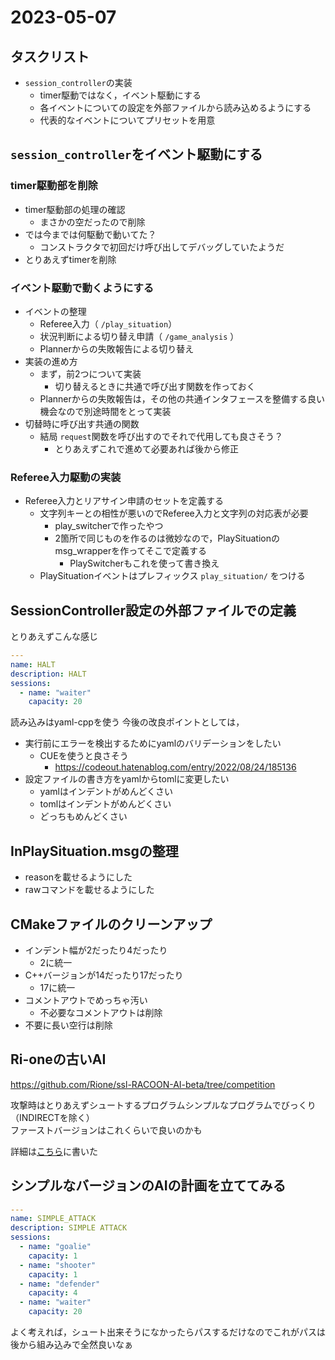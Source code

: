 # 2023-05-07

## タスクリスト

- `session_controller`の実装
  - timer駆動ではなく，イベント駆動にする
  - 各イベントについての設定を外部ファイルから読み込めるようにする
  - 代表的なイベントについてプリセットを用意

## `session_controller`をイベント駆動にする

### timer駆動部を削除

- timer駆動部の処理の確認
  - まさかの空だったので削除
- では今までは何駆動で動いてた？
  - コンストラクタで初回だけ呼び出してデバッグしていたようだ
- とりあえずtimerを削除

### イベント駆動で動くようにする

- イベントの整理
  - Referee入力（ `/play_situation`）
  - 状況判断による切り替え申請（ `/game_analysis` ）
  - Plannerからの失敗報告による切り替え
- 実装の進め方
  - まず，前2つについて実装
    - 切り替えるときに共通で呼び出す関数を作っておく
  - Plannerからの失敗報告は，その他の共通インタフェースを整備する良い機会なので別途時間をとって実装
- 切替時に呼び出す共通の関数
  - 結局 `request`関数を呼び出すのでそれで代用しても良さそう？
    - とりあえずこれで進めて必要あれば後から修正

### Referee入力駆動の実装

- Referee入力とリアサイン申請のセットを定義する
  - 文字列キーとの相性が悪いのでReferee入力と文字列の対応表が必要
    - play_switcherで作ったやつ
    - 2箇所で同じものを作るのは微妙なので，PlaySituationのmsg_wrapperを作ってそこで定義する
      - PlaySwitcherもこれを使って書き換え
  - PlaySituationイベントはプレフィックス `play_situation/` をつける

## SessionController設定の外部ファイルでの定義

とりあえずこんな感じ

```yaml
---
name: HALT
description: HALT
sessions:
  - name: "waiter"
    capacity: 20
```

読み込みはyaml-cppを使う
今後の改良ポイントとしては，

- 実行前にエラーを検出するためにyamlのバリデーションをしたい
  - CUEを使うと良さそう
    - <https://codeout.hatenablog.com/entry/2022/08/24/185136>
- 設定ファイルの書き方をyamlからtomlに変更したい
  - yamlはインデントがめんどくさい
  - tomlはインデントがめんどくさい
  - どっちもめんどくさい

## InPlaySituation.msgの整理

- reasonを載せるようにした
- rawコマンドを載せるようにした

## CMakeファイルのクリーンアップ

- インデント幅が2だったり4だったり
  - 2に統一
- C++バージョンが14だったり17だったり
  - 17に統一
- コメントアウトでめっちゃ汚い
  - 不必要なコメントアウトは削除
- 不要に長い空行は削除

## Ri-oneの古いAI

<https://github.com/Rione/ssl-RACOON-AI-beta/tree/competition>

攻撃時はとりあえずシュートするプログラムシンプルなプログラムでびっくり（INDIRECTを除く）  
ファーストバージョンはこれくらいで良いのかも

詳細は[こちら](../other_team/rione_racoon_ai_beta.md)に書いた

## シンプルなバージョンのAIの計画を立ててみる

```yaml
---
name: SIMPLE_ATTACK
description: SIMPLE ATTACK
sessions:
  - name: "goalie"
    capacity: 1
  - name: "shooter"
    capacity: 1
  - name: "defender"
    capacity: 4
  - name: "waiter"
    capacity: 20
```

よく考えれば，シュート出来そうになかったらパスするだけなのでこれがパスは後から組み込みで全然良いなぁ
